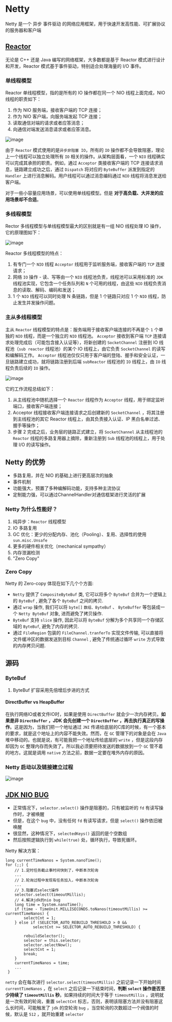# Netty

Netty 是一个 异步 事件驱动 的网络应用框架，用于快速开发高性能、可扩展协议的服务器和客户端

## [Reactor](https://www.infoq.cn/article/netty-threading-model)

无论是 C++ 还是 Java 编写的网络框架，大多数都是基于 Reactor 模式进行设计和开发，Reactor 模式基于事件驱动，特别适合处理海量的 I/O 事件。

### 单线程模型

Reactor 单线程模型，指的是所有的 IO 操作都在同一个 NIO 线程上面完成，NIO 线程的职责如下：

  1. 作为 NIO 服务端，接收客户端的 TCP 连接；
  1. 作为 NIO 客户端，向服务端发起 TCP 连接；
  1. 读取通信对端的请求或者应答消息；
  1. 向通信对端发送消息请求或者应答消息。

![image](images/dc7ff89d78fc63558bd02d4515e42f38.png)

由于 `Reactor` 模式使用的是`异步非阻塞 IO`，所有的 `IO` 操作都不会导致阻塞，理论上一个线程可以独立处理所有 `IO` 相关的操作。从架构层面看，一个 `NIO` 线程确实可以完成其承担的职责。例如，通过 `Acceptor` 类接收客户端的 TCP 连接请求消息，链路建立成功之后，通过 `Dispatch` 将对应的 `ByteBuffer` 派发到指定的 `Handler` 上进行消息解码。用户线程可以通过消息编码通过 `NIO` 线程将消息发送给客户端。

对于一些小容量应用场景，可以使用单线程模型。但是 **对于高负载、大并发的应用场景却不合适**。

### 多线程模型

Rector 多线程模型与单线程模型最大的区别就是有一组 NIO 线程处理 IO 操作，它的原理图如下：

![image](images/2882a43ae27016cc885444b46a735801.png)

Reactor 多线程模型的特点：

  1. 有专门一个 `NIO` 线程 `Acceptor` 线程用于监听服务端，接收客户端的 `TCP` 连接请求；
  1. 网络 `IO` 操作 - 读、写等由一个 `NIO` 线程池负责，线程池可以采用标准的 `JDK` 线程池实现，它包含一个任务队列和 `N` 个可用的线程，由这些 `NIO` 线程负责消息的读取、解码、编码和发送；
  1. 1 个 `NIO` 线程可以同时处理 N 条链路，但是 1 个链路只对应 1 个 `NIO` 线程，防止发生并发操作问题。

### 主从多线程模型

主从 `Reactor` 线程模型的特点是：服务端用于接收客户端连接的不再是个 `1` 个单独的 `NIO` 线程，而是一个独立的 `NIO` 线程池。 `Acceptor` 接收到客户端 `TCP` 连接请求处理完成后（可能包含接入认证等），将新创建的 `SocketChannel` 注册到 IO 线程池（`sub reactor` 线程池）的某个 IO 线程上，由它负责 `SocketChannel` 的读写和编解码工作。 `Acceptor` 线程池仅仅只用于客户端的登陆、握手和安全认证，一旦链路建立成功，就将链路注册到后端 `subReactor` 线程池的 `IO` 线程上，由 `IO` 线程负责后续的 `IO` 操作。

![image](images/8674352e3cb3638da5807ef88b8f225d.png)

它的工作流程总结如下：

  1. 从主线程池中随机选择一个 `Reactor` 线程作为 `Acceptor` 线程，用于绑定监听端口，接收客户端连接；
  1. Acceptor 线程接收客户端连接请求之后创建新的 `SocketChannel` ，将其注册到主线程池的其它 Reactor 线程上，由其负责接入认证、IP 黑白名单过滤、握手等操作；
  1. 步骤 2 完成之后，业务层的链路正式建立，将 `SocketChannel` 从主线程池的 `Reactor` 线程的多路复用器上摘除，重新注册到 `Sub` 线程池的线程上，用于处理 I/O 的读写操作。


## Netty 的优势

  - 多路复用，并在 NIO 的基础上进行更高层次的抽象
  - 事件机制
  - 功能强大，预置了多种编解码功能，支持多种主流协议
  - 定制能力强，可以通过ChannelHandler对通信框架进行灵活的扩展

### Netty 为什么性能好？

  1. 纯异步：`Reactor` 线程模型
  2. IO 多路复用
  3. GC 优化：更少的分配内存、池化（Pooling）、复用、选择性的使用 `sun.misc.Unsafe`
  4. 更多的硬件相关优化（mechanical sympathy）
  5. 内存泄漏检测
  6. "Zero Copy"

### Zero Copy

Netty 的 Zero-copy 体现在如下几个个方面:

  - `Netty` 提供了 `CompositeByteBuf` 类, 它可以将多个 `ByteBuf` 合并为一个逻辑上的 `ByteBuf` , 避免了各个 `ByteBuf` 之间的拷贝.
  - 通过 `wrap` 操作, 我们可以将 `byte[]` `数组、ByteBuf` 、 `ByteBuffer` 等包装成一个 `Netty ByteBuf` 对象, 进而避免了拷贝操作.
  - `ByteBuf` 支持 `slice` 操作, 因此可以将 `ByteBuf` 分解为多个共享同一个存储区域的 `ByteBuf`, 避免了内存的拷贝.
  - 通过 `FileRegion` 包装的 `FileChannel.tranferTo` 实现文件传输, 可以直接将文件缓冲区的数据发送到目标 `Channel` , 避免了传统通过循环 `write` 方式导致的内存拷贝问题.

## 源码

### ByteBuf

  1. ByteBuf 扩容采用先倍增后步进的方式

#### DirectBuffer vs HeapBuffer

在执行网络IO或者文件IO时，如果是使用 `DirectBuffer` 就会少一次内存拷贝。**如果是非 `DirectBuffer` ，JDK 会先创建一个 `DirectBuffer` ，再去执行真正的写操作**。这是因为，当我们把一个地址通过 `JNI` 传递给底层的C库的时候，有一个基本的要求，就是这个地址上的内容不能失效。然而，在 `GC` 管理下的对象是会在 `Java` 堆中移动的。也就是说，有可能我把一个地址传给底层的 `write` ，但是这段内存却因为 `GC` 整理内存而失效了。所以我必须要把待发送的数据放到一个 `GC` 管不着的地方。这就是调用 `native` 方法之前，数据一定要在堆外内存的原因。

### Netty 启动以及链接建立过程

![image](images/922e67970b6ac7bf78cd43ac61f7aec0.png)

## [JDK NIO BUG](https://bugs.java.com/bugdatabase/view_bug.do?bug_id=6403933)

  - 正常情况下，`selector.select()` 操作是阻塞的，只有被监听的 `fd` 有读写操作时，才被唤醒
  - 但是，在这个 `bug` 中，没有任何 `fd` 有读写请求，但是 `select()` 操作依旧被唤醒
  - 很显然，这种情况下，`selectedKeys()` 返回的是个空数组
  - 然后按照逻辑执行到 `while(true)` 处，循环执行，导致死循环。

Netty 解决方案：

```
long currentTimeNanos = System.nanoTime();
for (;;) {
    // 1.定时任务截止事时间快到了，中断本次轮询
    ...
    // 2.轮询过程中发现有任务加入，中断本次轮询
    ...
    // 3.阻塞式select操作
    selector.select(timeoutMillis);
    // 4.解决jdk的nio bug
    long time = System.nanoTime();
    if (time - TimeUnit.MILLISECONDS.toNanos(timeoutMillis) >= currentTimeNanos) {
        selectCnt = 1;
    } else if (SELECTOR_AUTO_REBUILD_THRESHOLD > 0 &&
            selectCnt >= SELECTOR_AUTO_REBUILD_THRESHOLD) {

        rebuildSelector();
        selector = this.selector;
        selector.selectNow();
        selectCnt = 1;
        break;
    }
    currentTimeNanos = time;
    ...
 }
```

`netty` 会在每次进行 `selector.select(timeoutMillis)` 之前记录一下开始时间 `currentTimeNanos` ，在 `select` 之后记录一下结束时间，**判断 `select` 操作是否至少持续了 `timeoutMillis` 秒**。如果持续的时间大于等于 `timeoutMillis` ，说明就是一次有效的轮询，重置 `selectCnt` 标志，否则，表明该阻塞方法并没有阻塞这么长时间，可能触发了 `jdk` 的空轮询 `bug` ，当空轮询的次数超过一个阀值的时候，默认是 `512` ，就开始重建 `selector`
